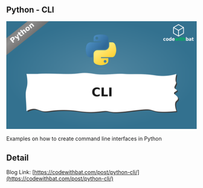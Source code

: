 ## Python - CLI

[![Python - CLI][screenshot]](https://codewithbat.com/post/python-cli/)

Examples on how to create command line interfaces in Python

## Detail

Blog Link: [https://codewithbat.com/post/python-cli/](https://codewithbat.com/post/python-cli/)

[screenshot]: ../images/cli.png
